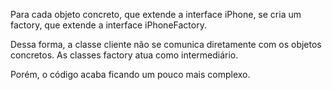 Para cada objeto concreto, que extende a interface iPhone, se cria um factory, que extende a interface iPhoneFactory.

Dessa forma, a classe cliente não se comunica diretamente com os objetos concretos. As classes factory atua como intermediário.

Porém, o código acaba ficando um pouco mais complexo.